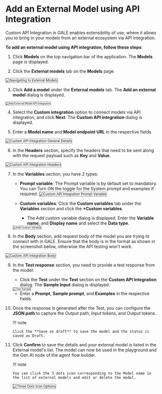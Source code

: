# Add an External Model using API Integration

Custom API Integration in GALE enables extensibility of use, where it allows you to bring in your models from an external ecosystem via API integration.

**To add an external model using API integration, follow these steps**:

1. Click **Models** on the top navigation bar of the application. The **Models** page is displayed.

2. Click the **External models** tab on the **Models** page.  
<img src="../images/navigating-to-external-models.png" alt="Navigating to External Models" title="Navigating to External Models" style="border: 1px solid gray; zoom:80%;">

3. Click **Add a model** under the **External models** tab. The **Add an external model** dialog is displayed.  
<img src="../images/add-external-model-api-integration.png" alt="Add External Model API Integration" title="Add External Model API Integration" style="border: 1px solid gray; zoom:60%;">

4. Select the **Custom integration** option to connect models via API integration, and click **Next**.
   The **Custom API integration** dialog is displayed.

5. Enter a **Model name** and **Model endpoint URL** in the respective fields.  
<img src="../images/custom-api-integration-general-details.png" alt="Custom API Integration General Details" title="Custom API Integration General Details" style="border: 1px solid gray; zoom:80%;">

6. In the **Headers** section, specify the headers that need to be sent along with the request payload such as **Key** and **Value**.  
<img src="../images/custom-api-integration-headers.png" alt="Custom API Integration Headers" title="Custom API Integration Headers" style="border: 1px solid gray; zoom:80%;">

7. In the **Variables** section, you have 2 types:

    * **Prompt variable**: The Prompt variable is by default set to mandatory. You can Turn ON the toggle for the System prompt and examples if required.
        <img src="../images/custom-api-integration-prompt-variable.png" alt="Custom API Integration Prompt Variable" title="Custom API Integration Prompt Variable" style="border: 1px solid gray; zoom:80%;">
    * **Custom variables**: Click the **Custom variables** tab under the **Variables** section and click the **+Custom variables**.  


        * The Add custom variable dialog is displayed. Enter the **Variable name**, and **Display name** and select the **Data type**.  
    <img src="../images/add-custom-variable.png" alt="Add Custom Variable" title="Add Custom Variable" style="border: 1px solid gray; zoom:60%;">

8. In the **Body** section, add request body of the model you are trying to connect with in GALE. Ensure that the body is in the format as shown in the screenshot below, otherwise the API testing won't work.  
<img src="../images/custom-api-integration-body.png" alt="Custom API Integration Body" title="Custom API Integration Body" style="border: 1px solid gray; zoom:80%;">

9. In the **Test response** section, you need to provide a test response from the model:
    * Click the **Test** under the **Test** section on the **Custom API Integration** dialog.
   The **Sample Input** dialog is displayed.  
   <img src="../images/test-sample.png" alt="Test Sample" title="Test Sample" style="border: 1px solid gray; zoom:60%;">

    * Enter a **Prompt**, **Sample prompt**, and **Examples** in the respective fields.

10. Once the response is generated after the Test, you can configure the **JSON path** to capture the Output path, Input tokens, and Output tokens.
    
    !!! note

        Click the **Save as draft** to save the model and the status is saved as Draft.
    

11. Click **Confirm** to save the details and your external model is listed in the External model's list. The model can now be used in the playground and the Gen AI node of the agent flow builder.

    !!! note

        You can click the 3 dots icon corresponding to the Model name in the list of external models and edit or delete the model.
    

    <img src="../images/three-dots-icon-options.png" alt="Three Dots Icon Options" title="Three Dots Icon Options" style="border: 1px solid gray; zoom:80%;">